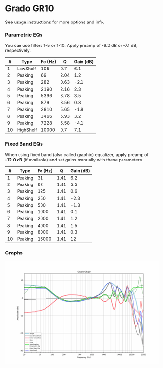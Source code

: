 # Grado GR10
See [usage instructions](https://github.com/jaakkopasanen/AutoEq#usage) for more options and info.

### Parametric EQs
You can use filters 1-5 or 1-10. Apply preamp of -6.2 dB or -7.1 dB, respectively.

|   # | Type      |   Fc (Hz) |    Q |   Gain (dB) |
|-----|-----------|-----------|------|-------------|
|   1 | LowShelf  |       105 | 0.7  |         6.1 |
|   2 | Peaking   |        69 | 2.04 |         1.2 |
|   3 | Peaking   |       282 | 0.63 |        -2.1 |
|   4 | Peaking   |      2190 | 2.16 |         2.3 |
|   5 | Peaking   |      5396 | 3.78 |         3.5 |
|   6 | Peaking   |       879 | 3.56 |         0.8 |
|   7 | Peaking   |      2810 | 5.65 |        -1.8 |
|   8 | Peaking   |      3466 | 5.93 |         3.2 |
|   9 | Peaking   |      7228 | 5.58 |        -4.1 |
|  10 | HighShelf |     10000 | 0.7  |         7.1 |

### Fixed Band EQs
When using fixed band (also called graphic) equalizer, apply preamp of **-12.0 dB** (if available) and set gains manually with these parameters.

|   # | Type    |   Fc (Hz) |    Q |   Gain (dB) |
|-----|---------|-----------|------|-------------|
|   1 | Peaking |        31 | 1.41 |         6.2 |
|   2 | Peaking |        62 | 1.41 |         5.5 |
|   3 | Peaking |       125 | 1.41 |         0.6 |
|   4 | Peaking |       250 | 1.41 |        -2.3 |
|   5 | Peaking |       500 | 1.41 |        -1.3 |
|   6 | Peaking |      1000 | 1.41 |         0.1 |
|   7 | Peaking |      2000 | 1.41 |         1.2 |
|   8 | Peaking |      4000 | 1.41 |         1.5 |
|   9 | Peaking |      8000 | 1.41 |         0.3 |
|  10 | Peaking |     16000 | 1.41 |        12   |

### Graphs
![](./Grado%20GR10.png)
